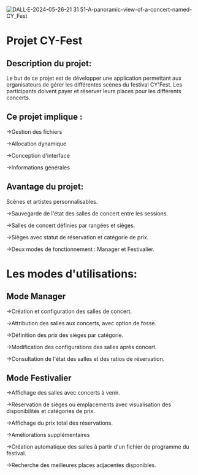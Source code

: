 ![DALL·E-2024-05-26-21 31 51-A-panoramic-view-of-a-concert-named-CY_Fest](https://github.com/Ilias-Mrtd/ProjetInfo-CYFEST/assets/92232344/4a77c619-f3d4-4585-b5de-da985cf1bfd7)



# Projet CY-Fest

## Description du projet:

Le but de ce projet est de développer une application permettant aux organisateurs de gérer les différentes scènes du festival CY'Fest. Les participants doivent payer et réserver leurs places pour les différents concerts. 

## Ce projet implique :

→Gestion des fichiers  
  
→Allocation dynamique  
  
→Conception d'interface  
  
→Informations générales  
## Avantage du projet: 
Scènes et artistes personnalisables.  
  
→Sauvegarde de l'état des salles de concert entre les sessions.   
  
→Salles de concert définies par rangées et sièges.  
  
→Sièges avec statut de réservation et catégorie de prix.  
  
→Deux modes de fonctionnement : Manager et Festivalier.  


# Les modes d'utilisations:  
  
  
## Mode Manager
→Création et configuration des salles de concert.  
  
→Attribution des salles aux concerts, avec option de fosse.  
  
→Définition des prix des sièges par catégorie.  
  
→Modification des configurations des salles après concert.  
  
→Consultation de l'état des salles et des ratios de réservation.  
  

## Mode Festivalier
→Affichage des salles avec concerts à venir.  
  
→Réservation de sièges ou emplacements avec visualisation des disponibilités et catégories de prix.  
  
→Affichage du prix total des réservations.  
  
→Améliorations supplémentaires  
  
→Création automatique des salles à partir d'un fichier de programme du festival.  
  
→Recherche des meilleures places adjacentes disponibles.  
  
